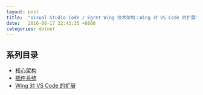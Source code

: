 ```yaml
---
layout: post
title:  "Visual Studio Code / Egret Wing 技术架构：Wing 对 VS Code 的扩展"
date:   2016-08-17 22:42:35 +0800
categories: dotnet
---
```


## 系列目录
- [核心架构](2016-08-15-vscode-the-architecture.markdown)
- [插件系统](2016-08-16-vscode-the-extensions.markdown)
- [Wing 对 VS Code 的扩展](2016-08-17-wing-vs-vscode.markdown)